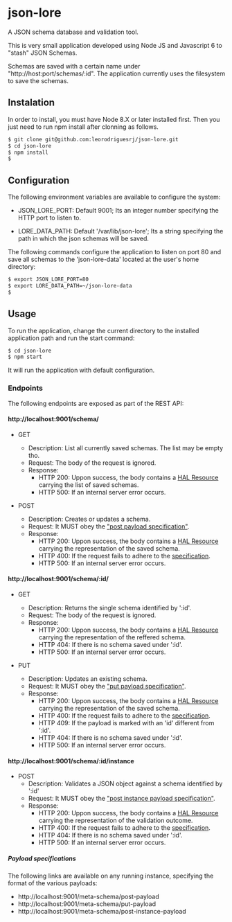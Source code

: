 # json-lore

A JSON schema database and validation tool.

This is very small application developed using Node JS and Javascript 6
to "stash" JSON Schemas.

Schemas are saved with a certain name under "http://host:port/schemas/:id".
The application currently uses the filesystem to save the schemas.

## Instalation

In order to install, you must have Node 8.X or later installed first. Then you
just need to run npm install after clonning as follows.

```bash
$ git clone git@github.com:leorodriguesrj/json-lore.git
$ cd json-lore
$ npm install
$
```

## Configuration

The following environment variables are available to configure the system:

- JSON_LORE_PORT: Default 9001; Its an integer number specifying the
HTTP port to listen to.

- LORE_DATA_PATH: Default '/var/lib/json-lore'; Its a string specifying the
path in which the json schemas will be saved.

The following commands configure the application to listen on port 80 and save
all schemas to the 'json-lore-data' located at the user's home directory:

```bash
$ export JSON_LORE_PORT=80
$ export LORE_DATA_PATH=~/json-lore-data
$
```

## Usage

To run the application, change the current directory to the installed
application path and run the start command:

```bash
$ cd json-lore
$ npm start
```

It will run the application with default configuration.

### Endpoints

The following endpoints are exposed as part of the REST API:

#### http://localhost:9001/schema/

- GET
  - Description: List all currently saved schemas. The list may be empty tho.
  - Request: The body of the request is ignored.
  - Response:
    - HTTP 200: Uppon success, the body contains a [HAL Resource][1] carrying
    the list of saved schemas.
    - HTTP 500: If an internal server error occurs.

- POST
  - Description: Creates or updates a schema.
  - Request: It MUST obey the ["post payload specification"][2].
  - Response:
    - HTTP 200: Uppon success, the body contains a [HAL Resource][1] carrying
    the representation of the saved schema.
    - HTTP 400: If the request fails to adhere to the [specification][2].
    - HTTP 500: If an internal server error occurs.

#### http://localhost:9001/schema/:id/

- GET
  - Description: Returns the single schema identified by ':id'.
  - Request: The body of the request is ignored.
  - Response:
    - HTTP 200: Uppon success, the body contains a [HAL Resource][1] carrying
    the representation of the reffered schema.
    - HTTP 404: If there is no schema saved under ':id'.
    - HTTP 500: If an internal server error occurs.

- PUT
  - Description: Updates an existing schema.
  - Request: It MUST obey the ["put payload specification"][3].
  - Response:
    - HTTP 200: Uppon success, the body contains a [HAL Resource][1] carrying
    the representation of the saved schema.
    - HTTP 400: If the request fails to adhere to the [specification][3].
    - HTTP 409: If the payload is marked with an 'id' different from ':id'.
    - HTTP 404: If there is no schema saved under ':id'.
    - HTTP 500: If an internal server error occurs.

#### http://localhost:9001/schema/:id/instance

- POST
  - Description: Validates a JSON object against a schema identified by ':id'
  - Request: It MUST obey the ["post instance payload specification"][4].
  - Response:
    - HTTP 200: Uppon success, the body contains a [HAL Resource][1] carrying
    the representation of the validation outcome.
    - HTTP 400: If the request fails to adhere to the [specification][4].
    - HTTP 404: If there is no schema saved under ':id'.
    - HTTP 500: If an internal server error occurs.

##### Payload specifications

The following links are available on any running instance, specifying the format
of the various payloads:

  - http://localhost:9001/meta-schema/post-payload
  - http://localhost:9001/meta-schema/put-payload
  - http://localhost:9001/meta-schema/post-instance-payload


[1]: "http://stateless.co/hal_specification.html"
[2]: "http://localhost:9001/meta-schema/post-payload"
[3]: "http://localhost:9001/meta-schema/put-payload"
[4]: "http://localhost:9001/meta-schema/post-instance-payload"